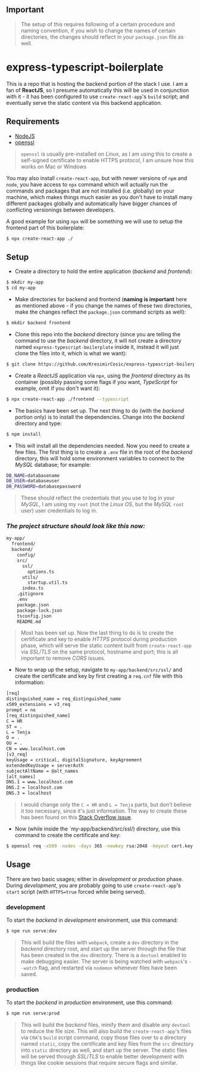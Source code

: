 ## **Important**

> The setup of this requires following of a certain procedure and naming convention, if you wish to change the names of certain directories, the changes should reflect in your `package.json` file as well.

# **express-typescript-boilerplate**

This is a repo that is hosting the backend portion of the stack I use. I am a fan of **ReactJS**, so I presume automatically this will be used in conjunction with it - it has been configured to use `create-react-app`'s `build` script; and eventually serve the static content via this backend application.

## Requirements

- [NodeJS](https://nodejs.org/en/)
- [openssl](https://www.openssl.org/)

> `openssl` is usually pre-installed on _Linux_, as I am using this to create a self-signed certificate to enable HTTPS protocol, I am unsure how this works on Mac or Windows

You may also install `create-react-app`, but with newer versions of `npm` and `node`, you have access to `npx` command which will actually run the commands and packages that are not installed (i.e. globally) on your machine, which makes things much easier as you don't have to install many different packages globally and automatically have bigger chances of conflicting versionings between developers.

A good example for using `npx` will be something we will use to setup the frontend part of this boilerplate:

```sh
$ npx create-react-app ./
```

## **Setup**

- Create a directory to hold the entire application (_backend_ and _frontend_):

```sh
$ mkdir my-app
$ cd my-app
```

- Make directories for backend and frontend (**naming is important** here as mentioned above - if you change the names of these two directories, make the changes reflect the `package.json` command scripts as well):

```sh
$ mkdir backend frontend
```

- Clone this repo into the _backend_ directory (since you are telling the command to use the _backend_ directory, it will not create a directory named `express-typescript-boilerplate` inside it, instead it will just clone the files into it, which is what we want):

```sh
$ git clone https://github.com/KresimirCosic/express-typescript-boilerplate ./backend
```

- Create a _ReactJS_ application via `npx`, using the _frontend_ directory as its container (possibly passing some flags if you want, _TypeScript_ for example, omit if you don't want it):

```sh
$ npx create-react-app ./frontend --typescript
```

- The basics have been set up. The next thing to do (with the _backend_ portion only) is to install the dependencies. Change into the _backend_ directory and type:

```sh
$ npm install
```

- This will install all the dependencies needed. Now you need to create a few files. The first thing is to create a `.env` file in the root of the _backend_ directory, this will hold some environment variables to connect to the _MySQL_ database; for example:

```sh
DB_NAME=databasename
DB_USER=databaseuser
DB_PASSWORD=databasepassword
```

> These should reflect the credentials that you use to log in your _MySQL_, I am using my `root` (not the _Linux OS_, but the _MySQL_ `root` user) user credentials to log in.

### _The project structure should look like this now:_

```sh
my-app/
  frontend/
  backend/
    config/
    src/
      ssl/
        options.ts
      utils/
        startup.util.ts
      index.ts
    .gitignore
    .env
    package.json
    package-lock.json
    tsconfig.json
    README.md
```

> Most has been set up. Now the last thing to do is to create the certificate and key to enable _HTTPS_ protocol during production phase, which will serve the static content built from `create-react-app` via _SSL_/_TLS_ on the same protocol, hostname and port; this is all important to remove _CORS_ issues.

- Now to wrap up the setup, navigate to `my-app/backend/src/ssl/` and create the certificate and key by first creating a `req.cnf` file with this information:

```sh
[req]
distinguished_name = req_distinguished_name
x509_extensions = v3_req
prompt = no
[req_distinguished_name]
C = HR
ST = .
L = Tenja
O = .
OU = .
CN = www.localhost.com
[v3_req]
keyUsage = critical, digitalSignature, keyAgreement
extendedKeyUsage = serverAuth
subjectAltName = @alt_names
[alt_names]
DNS.1 = www.localhost.com
DNS.2 = localhost.com
DNS.3 = localhost
```

> I would change only the `C = HR` and `L = Tenja` parts, but don't believe it too necessary, since it's just information. The way to create these has been found on this [Stack Overflow issue](https://stackoverflow.com/questions/21397809/create-a-trusted-self-signed-ssl-cert-for-localhost-for-use-with-express-node).

- Now (while inside the `my-app/backend/src/ssl/) directory, use this command to create the certificate and key:

```sh
$ openssl req -x509 -nodes -days 365 -newkey rsa:2048 -keyout cert.key -out cert.pem -config req.cnf -sha256
```

## **Usage**

There are two basic usages; either in _development_ or _production_ phase. During _development_, you are probably going to use `create-react-app`'s `start` script (with `HTTPS=true` forced while being served).

### **development**

To start the _backend_ in _development_ environment, use this command:

```sh
$ npm run serve:dev
```

> This will build the files with `webpack`, create a `dev` directory in the _backend_ directory root, and start up the server through the file that has been created in the `dev` directory. There is a `devtool` enabled to make debugging easier. The server is being watched with `webpack`'s `--watch` flag, and restarted via `nodemon` whenever files have been saved.

### **production**

To start the _backend_ in _production_ environment, use this command:

```sh
$ npm run serve:prod
```

> This will build the _backend_ files, minify them and disable any `devtool` to reduce the file size. This will also build the `create-react-app`'s files via `CRA`'s `build` script command, copy those files over to a directory named `static`, copy the certificate and key files from the `src` directory into `static` directory as well, and start up the server. The static files will be served through _SSL_/_TLS_ to enable better development with things like cookie sessions that require secure flags and similar.
